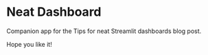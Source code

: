 # Neat Dashboard

Companion app for the Tips for neat Streamlit dashboards blog post.

Hope you like it!